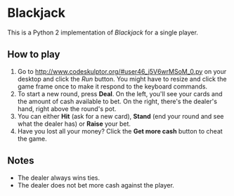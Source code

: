 # Blackjack

This is a Python 2 implementation of _Blackjack_ for a single player.

## How to play
1. Go to http://www.codeskulptor.org/#user46_j5V6wrMSoM_0.py on your desktop and click the _Run_ button. You might have to resize and click the game frame once to make it respond to the keyboard commands.
2. To start a new round, press **Deal**. On the left, you'll see your cards and the amount of cash available to bet. On the right, there's the dealer's hand, right above the round's pot.
3. You can either **Hit** (ask for a new card), **Stand** (end your round and see what the dealer has) or **Raise** your bet.
4. Have you lost all your money? Click the **Get more cash** button to cheat the game.

## Notes
- The dealer always wins ties.
- The dealer does not bet more cash against the player.
